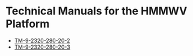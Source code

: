 # Technical Manuals for the HMMWV Platform
- [TM-9-2320-280-20-2](TM-9-2320-280-20-2/TM-9-2320-280-20-2.md)
- [TM-9-2320-280-20-3](TM-9-2320-280-20-3/TM-9-2320-280-20-3.md)
